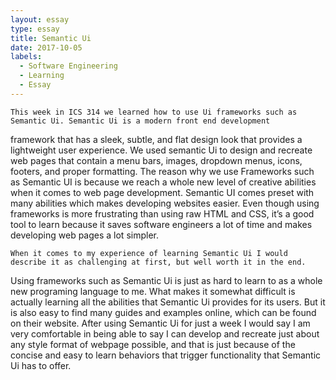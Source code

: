 ```yaml
---
layout: essay
type: essay
title: Semantic Ui
date: 2017-10-05
labels:
  - Software Engineering
  - Learning
  - Essay
---
```

	This week in ICS 314 we learned how to use Ui frameworks such as Semantic Ui. Semantic Ui is a modern front end development
framework that has a sleek, subtle, and flat design look that provides a lightweight user experience. We used semantic Ui to design and
recreate web pages that contain a menu bars, images, dropdown menus, icons, footers, and proper formatting.  The reason why we use
Frameworks such as Semantic UI is because we reach a whole new level of creative abilities when it comes to web page development. Semantic
UI comes preset with many abilities which makes developing websites easier. Even though using frameworks is more frustrating than using
raw HTML and CSS, it’s a good tool to learn because it saves software engineers a lot of time and makes developing web pages a lot
simpler. 

	When it comes to my experience of learning Semantic Ui I would describe it as challenging at first, but well worth it in the end.
Using frameworks such as Semantic Ui is just as hard to learn to as a whole new programing language to me. What makes it somewhat
difficult is actually learning all the abilities that Semantic Ui provides for its users. But it is also easy to find many guides and
examples online, which can be found on their website. After using Semantic Ui for just a week I would say I am very comfortable in being
able to say I can develop and recreate just about any style format of webpage possible, and that is just because of the concise and easy
to learn behaviors that trigger functionality that Semantic Ui has to offer.
